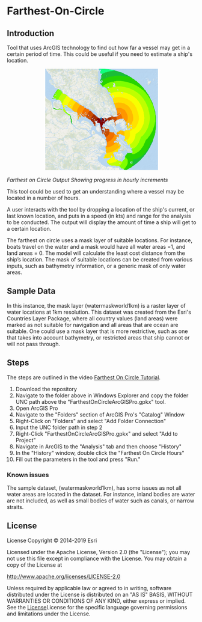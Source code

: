 # Farthest-On-Circle

## Introduction
Tool that uses ArcGIS technology to find out how far a vessel may get in a certain period of time. This could be useful if you need to estimate a ship's location. 

<p align="center">
  <img width="300" height="270" src="https://github.com/jfrygeo/Farthest-On-Circle/blob/master/FarthestOnCircle/Images/farthestOnCircle.PNG">
</p>

<i align="center">Farthest on Circle Output Showing progress in hourly increments</i>

This tool could be used to get an understanding where a vessel may be located in a number of hours.

A user interacts with the tool by dropping a location of the ship's current, or last known location, and puts in a speed (in kts) and range for the analysis to be conducted. The output will display the amount of time a ship will get to a certain location. 

The farthest on circle uses a mask layer of suitable locations. For instance, boats travel on the water and a mask would have all water areas =1, and land areas = 0. The model will calculate the least cost distance from the ship’s location.  The mask of suitable locations can be created from various inputs, such as bathymetry information, or a generic mask of only water areas. 

## Sample Data
In this instance, the mask layer (watermaskworld1km) is a raster layer of water locations at 1km resolution. This dataset was created from the Esri's Countries Layer Package, where all country values (land areas) were marked as not suitable for navigation and all areas that are ocean are suitable. One could use a mask layer that is more restrictive, such as one that takes into account bathymetry, or restricted areas that ship cannot or will not pass through.

## Steps

The steps are outlined in the video [Farthest On Circle Tutorial](https://github.com/jfrygeo/Farthest-On-Circle/tree/master/FarthestOnCircle/Video).

1. Download the repository
2. Navigate to the folder above in Windows Explorer and copy the folder UNC path above the "FarthestOnCircleArcGISPro.gpkx" tool.
3. Open ArcGIS Pro
4. Navigate to the "Folders" section of ArcGIS Pro's "Catalog" Window
5. Right-Click on "Folders" and select "Add Folder Connection"
6. Input the UNC folder path in step 2
7. Right-Click "FarthestOnCircleArcGISPro.gpkx" and select "Add to Project"
8. Navigate in ArcGIS to the "Analysis" tab and then choose "History"
9. In the "History" window, double click the "Farthest On Circle Hours"
10. Fill out the parameters in the tool and press "Run."



### Known issues
The sample dataset, (watermaskworld1km), has some issues as not all water areas are located in the dataset. For instance, inland bodies are water are not included, as well as small bodies of water such as canals, or narrow straits. 

## License

License
Copyright © 2014-2019 Esri

Licensed under the Apache License, Version 2.0 (the "License"); you may not use this file except in compliance with the License. You may obtain a copy of the License at

http://www.apache.org/licenses/LICENSE-2.0

Unless required by applicable law or agreed to in writing, software distributed under the License is distributed on an "AS IS" BASIS, WITHOUT WARRANTIES OR CONDITIONS OF ANY KIND, either express or implied. See the [License](https://github.com/jfrygeo/Farthest-On-Circle/tree/master/FarthestOnCircle/License.txt)License for the specific language governing permissions and limitations under the License.